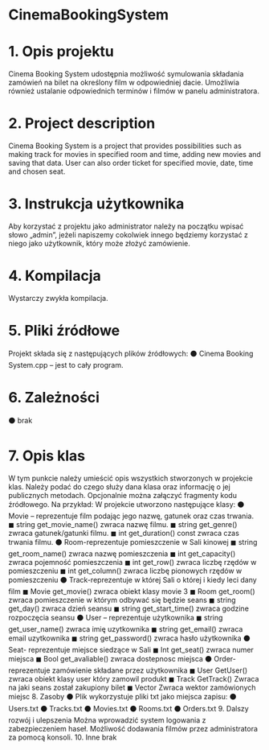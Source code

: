 # CinemaBookingSystem
# 1. Opis projektu
Cinema Booking System udostępnia możliwość symulowania składania zamówień na bilet na określony
film w odpowiedniej dacie. Umożliwia również ustalanie odpowiednich terminów i filmów w panelu
administratora.

# 2. Project description
Cinema Booking System is a project that provides possibilities such as making track for movies in
specified room and time, adding new movies and saving that data. User can also order ticket for specified
movie, date, time and chosen seat.

# 3. Instrukcja użytkownika
Aby korzystać z projektu jako administrator należy na początku wpisać słowo „admin”, jeżeli napiszemy
cokolwiek innego będziemy korzystać z niego jako użytkownik, który może złożyć zamówienie.

# 4. Kompilacja
Wystarczy zwykła kompilacja.

# 5. Pliki źródłowe
Projekt składa się z następujących plików źródłowych:
⚫ Cinema Booking System.cpp – jest to cały program.

# 6. Zależności
⚫ brak

# 7. Opis klas
W tym punkcie należy umieścić opis wszystkich stworzonych w projekcie klas. Należy podać do czego
służy dana klasa oraz informację o jej publicznych metodach. Opcjonalnie można załączyć fragmenty kodu
źródłowego. Na przykład:
W projekcie utworzono następujące klasy:
⚫ Movie – reprezentuje film podając jego nazwę, gatunek oraz czas trwania.
◼ string get_movie_name() zwraca nazwę filmu.
◼ string get_genre() zwraca gatunek/gatunki filmu.
◼ int get_duration() const zwraca czas trwania filmu.
⚫ Room-reprezentuje pomieszczenie w Sali kinowej
◼ string get_room_name() zwraca nazwę pomieszczenia
◼ int get_capacity() zwraca pojemność pomieszczenia
◼ int get_row() zwraca liczbę rzędów w pomieszczeniu
◼ int get_column() zwraca liczbę pionowych rzędów w pomieszczeniu
⚫ Track-reprezentuje w której Sali o której i kiedy leci dany film
◼ Movie get_movie() zwraca obiekt klasy movie
3
◼ Room get_room() zwraca pomieszczenie w którym odbywać się będzie seans
◼ string get_day() zwraca dzień seansu
◼ string get_start_time() zwraca godzine rozpoczęcia seansu
⚫ User – reprezentuje użytkownika
◼ string get_user_name() zwraca imię uzytkownika
◼ string get_email() zwraca email uzytkownika
◼ string get_password() zwraca hasło użytkownika
⚫ Seat- reprezentuje miejsce siedzące w Sali
◼ Int get_seat() zwraca numer miejsca
◼ Bool get_avaliable() zwraca dostepnosc miejsca
⚫ Order- reprezentuje zamówienie składane przez użytkownika
◼ User GetUser() zwraca obiekt klasy user który zamowil produkt
◼ Track GetTrack() Zwraca na jaki seans został zakupiony bilet
◼ Vector<Seat> Zwraca wektor zamówionych miejsc
8. Zasoby
⚫ Plik wykorzystuje pliki txt jako miejsca zapisu:
⚫ Users.txt
⚫ Tracks.txt
⚫ Movies.txt
⚫ Rooms.txt
⚫ Orders.txt
9. Dalszy rozwój i ulepszenia
Można wprowadzić system logowania z zabezpieczeniem haseł. Możliwość dodawania filmów przez
administratora za pomocą konsoli.
10. Inne
brak
